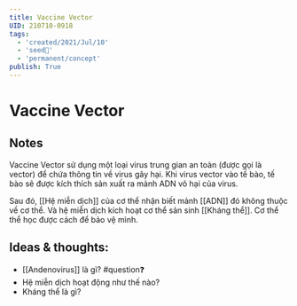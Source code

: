 ```yaml
---
title: Vaccine Vector
UID: 210710-0918
tags:
  - 'created/2021/Jul/10'
  - 'seed🥜'
  - 'permanent/concept'
publish: True
---
```

# Vaccine Vector

## Notes
Vaccine Vector sử dụng một loại virus trung gian an toàn (được gọi là vector) để chứa thông tin về virus gây hại. Khi virus vector vào tế bào, tế bào sẽ được kích thích sản xuất ra mảnh ADN vô hại của virus. 

Sau đó, [[Hệ miễn dịch]] của cơ thể nhận biết mảnh [[ADN]] đó không thuộc về cơ thể. Và hệ miễn dịch kích hoạt cơ thể sản sinh [[Kháng thể]]. Cơ thể thể học được cách để bảo vệ mình.

## Ideas & thoughts:
- [[Andenovirus]] là gì? #question❓ 
- Hệ miễn dịch hoạt động như thế nào?
- Kháng thể là gì?


